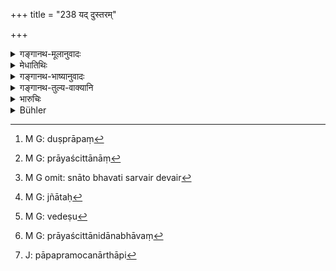 +++
title = "238 यद् दुस्तरम्"

+++

<details><summary>गङ्गानथ-मूलानुवादः</summary>

What is hard to traverse, what is hard to attain, what is hard to reach, and what is hard to do,—all this is accomplished by Austerity; as Austerity is irrepressible.—(238)
</details>

<details><summary>मेधातिथिः</summary>

दुःखेन यत् तीर्यते तद् **दुस्तरम्** । व्याधिनिमित्ता महत्य् आपत् । अतिबलेन शत्रूणां यद् उपरोधः । एतद् अपि तपस्विनां सुसाध्यम् । कृच्छ्रेण यत् प्राप्यते तद् **दुरापम्** आकाशगमनादि । **दुर्गं** मेघपृष्ठारोहणादि । **दुष्करम्** अभिशापवरदानादि, अन्यथा त्व् अकरणम् । यथा संवर्तस्यान्यदेवतासृष्टिः । **सर्वम्** एव **तपसा सिध्यति** । श्लोकत्रयेण संयोगपृथक्त्वाद् अभ्युदयार्थता कृच्छ्राणाम् उच्यते । 

- <u>ननु</u> च प्रायश्चित्तानां प्रकृतत्वात् कृच्छ्रस्तुतिस् तच्छेषतयैव न्याय्या, नाभ्युदयार्थिनो विधेयतया । न च दुस्तरादयो ऽर्थवादतया न संभवन्ति । एवंविधाः महान्तः कृच्छ्रा यद् दुस्तरम् अपि समुद्रादि तीर्यते । किं पुनर् पापं[^३६९] नापनोत्स्यते । 


[^३६९]:
     M G: duṣprāpaṃ

- <u>उच्यते</u> । गृह्यस्मृतिषु सामविधौ चाननुक्रम्यैव प्रायश्चित्तानि[^३७०] कृच्छ्रविधिः समाम्नातः । तत्र चानारभ्याधीतत्वाद् युक्तैव अभ्युदयार्थता । आह च "अथैतान् कृच्छ्रांश् चरित्वा सर्वेषु वेदेषु स्नातो भवति सर्वैर् देवैर्[^३७१] ज्ञातो भवति" (ग्ध् २६.२४) इति । "वेदेषु स्नातः"[^३७२] इत्य् अनेन नियमपूर्वकं वेदाध्ययनानुष्ठानाद् यत् फलं तत् सिद्धम् आह । यस् तु निष्फलो ग्रहणार्थो ऽध्ययनविधिः स एकवेदाध्ययनेनात्रापि संपद्यते । एवम् अनेकवेदाध्ययनं तु धर्मायैवेत्य् उक्तम् । "देवैर्[^३७३] ज्ञातः" इत्य् अनेनाशेषयागफलावाप्तिम् आह । यजमानो हि वेदैर् ज्ञायते । यो ह्य् अर्थवादतया संभवति, न प्रायश्चित्तैर् दानभावं[^३७४] गच्छद्भिः । इहापि स्वधर्मनिवृत्तिम् आशङ्कमानेन "ब्राह्मणस्य तपो ज्ञानम्" (म्ध् ११.२३५) इति यद् उक्तं तद् अभ्युदयार्थत्वे संभवति । न प्रायश्चित्तानि पापप्रमोचनार्थानि काम्यानि फलसाधनानि, तत्र भिन्नविषयत्वात् कुतः प्रायश्चित्तैर् निवृत्तिर् आशङ्क्यते । अभ्युदयार्थत्वे तु कृच्छ्राणाम् अन्येषां च कर्मणां तुल्यत्वाद् युक्ता निवृत्त्याशङ्का । तथा "महापतकिनश् च" (म्ध् ११.२३९) इति पापप्रमोचनार्थे ऽपि[^३७५] चोद्यते **यद् दुस्तरम्** इत्यादिना अभ्युदयार्थतेति भिन्ने एव ते वाक्ये । तेन च प्रकरणस्य बाधो युक्त एव । तथा च द्वैपायनमुनिप्रभृतयः "तपःप्रभावाद् बुद्धीर् विचित्रास् ता वक्ष्यन्ते" । तस्मात् सर्वफलानि तपांसि । न च यथा सर्वार्थान्य् अपि वैदिकानि कर्माणि नियतफलानि "सर्वेभ्यो दर्शपूर्णमासौ सर्वेभ्यो ज्योतिष्टोमः" इत्यधिकारात् तत्र सर्वत्र यान्य् एव वेदे स्वर्गादीनि फलानि श्रुतानि तदपेक्षयैव सर्वार्थता न तु ऋध्यतिशयातिभोगेनैवम् इति । किं तर्हि, **यद् दुस्तरम्** इत्यादि यथा निदर्शितम् ॥ ११.२३८ ॥


[^३७५]:
     J: pāpapramocanārthāpi


[^३७४]:
     M G: prāyaścittānidānabhāvaṃ


[^३७३]:
     M G: vedeṣu


[^३७२]:
     M G: jñātaḥ


[^३७१]:
     M G omit: snāto bhavati sarvair devair


[^३७०]:
     M G: prāyaścittānāṃ
</details>

<details><summary>गङ्गानथ-भाष्यानुवादः</summary>

‘*Hard to traverse*’— that which can be traversed with difficulty;
*e.g*., some great trouble due to illness, or to attack by a powerful
enemy. All this is easily met by ascetics.

‘*Hard to attain*’— that which is got with difficulty; *e.g*., the power to fly in the sky and so forth.

‘*Hard to reach*’—*e.g*., riding on the back of clouds and so forth.

‘*Hard to do*’—*e.g*., the granting of boons and pronouncing of curses; the reversing of these; as for instance Saṃvarta created another set of divine beings.

All this is accomplished by Austerity.

These three verses describe the fact that the *Kṛcchra* penances are conducive to all kinds of prosperity and advancement

“Inasmuch as the injunction of expiations forms the subject-matter of the present context, any praises bestowed upon *Kṛcchra* must be taken as supplementary to that injunction; and it would not be right to take them as actually enjoining the penance itself as leading to prosperity. Nor is it impossible to take the present verse as a purely commendatory declamation,—the sense being—‘the Kṛcchra penances are so very effective that what is hard to traverse, such as the ocean and the like, become traversed by their means, wherefore then could they not wipe off sins?”

Our answer to this is as follows:—In the *Gṛhyasūtras* and the
*Sāmavidhāna*, we find the *Kṛcchra* enjoined without reference to
expiation; so that: since such injunctions of the penance are not in the wake of any other enjoined act, the penance can certainly be taken as leading to prosperity and advancement. It has also been declared that—‘Having performed these *Kṛcchra* penances, one becomes accomplished in all Vedas, and becomes recognised by all the gods.’ (*Gautama*, 20. 24). What is meant by ‘becoming accomplished in the Vedas’ is that the performer obtains that reward which is obtainable by the proper study, according to prescribed rules, of the Veda. This injunction that we have of the study of Veda, without reference to rewards, becomes fulfilled by the study of even a single Veda; so that when several Vedas are studied, this can only be regarded as bringing about special *merit*. The expression ‘becomes recognised by all the gods’ means that he obtains the results obtainable from the performance of all the sacrifices; if is only when a man performs sacrifices that he becomes ‘recognised by the gods,’ and not by performing *expiations*, which partake of the nature of *gifts* (not sacrifices). Further, what has been said in the present work in connection with the statement that ‘for the Brāhmaṇa, Austerity is knowledge’ (236),—which was suspected of implying the omission by the Brāhmaṇa of all his duties,—is possible only if the penance in question be regarded as conducive to prosperity and advancement. As for expiations, they are meant to remove sins; they are not of the nature of acts performed for the attainment of desirable results; so that the scope of the two sets of acts being different, how could anything said in regard to expiations be suspected of leading to the omission of duties? If, on the other hand, the Kṛcchra penances were conducive to prosperity and advancement, they would stand on the same footing as other acts tending to the same end; and it would be natural to suspect the omission of these latter. Thus we conclude that while the next verse speaks of these penances as destructive of sins, the present one speaks of them as conducive to prosperity and advancement; and these two sentences stand apart from each other; and it is only light that what is asserted by means of the ‘sentences’ should set aside what is only indicated by the context, it is in this sense that we have the following declaration of Dvaipāyana and other sages—‘By the force of Austerities, powerful intellect and other excellences are acquired.’

From all this it follows that Austerities are conducive to all kinds of desirable results. In the case of the Vedic rituals, though it has been declared that ‘the *Darśapūrṇamāsa* sacrifices are conducive to *all results*, the *Jyotiṣṭoma* is conducive *to all results*,’ yet, from the very nature of persons undertaking the performance of these rites, the term ‘all’ in this declaration is taken as standing only *for all those results that have been declared as following from these sacrifices*, and not actually *all* results in the literal sense of the term. But in the case in question it is not so; what is said in the present verse has to be taken as literally true.—(238)
</details>

<details><summary>गङ्गानथ-तुल्य-वाक्यानि</summary>

**(verses 11.234-244)  
**

See Comparative notes for [Verse 11.234].
</details>

<details><summary>भारुचिः</summary>

ग्रहनक्षत्रवैषम्यनिमित्ता आपद् **दुस्तरा** । **दुरापं** चान्तर्धानावेशाकाशगमनाद्यैश्वर्यजीवितैव । **दुर्गं** च यद् दुरार्छं (?) स्वर्गादि । **यच् च दुष्करं** कृत्स्नसमुद्रपानमृतसंजीवनाद्य् अगस्त्यजमदग्निप्रभृतीनां तत् सर्वं तपसा शक्यम् इति । सेयम् उक्तस्य सामर्थ्येन प्रायश्चित्ततपःस्तुतिर् एव प्रकरणसामर्थ्याद् विज्ञेया । येन ॥ ११.२३५–२३६ ॥
</details>

<details><summary>Bühler</summary>

239	Whatever is hard to be traversed, whatever is hard to be attained, whatever is hard to be reached, whatever is hard to be performed, all (this) may be accomplished by austerities; for austerity (possesses a power) which it is difficult to surpass.
</details>
